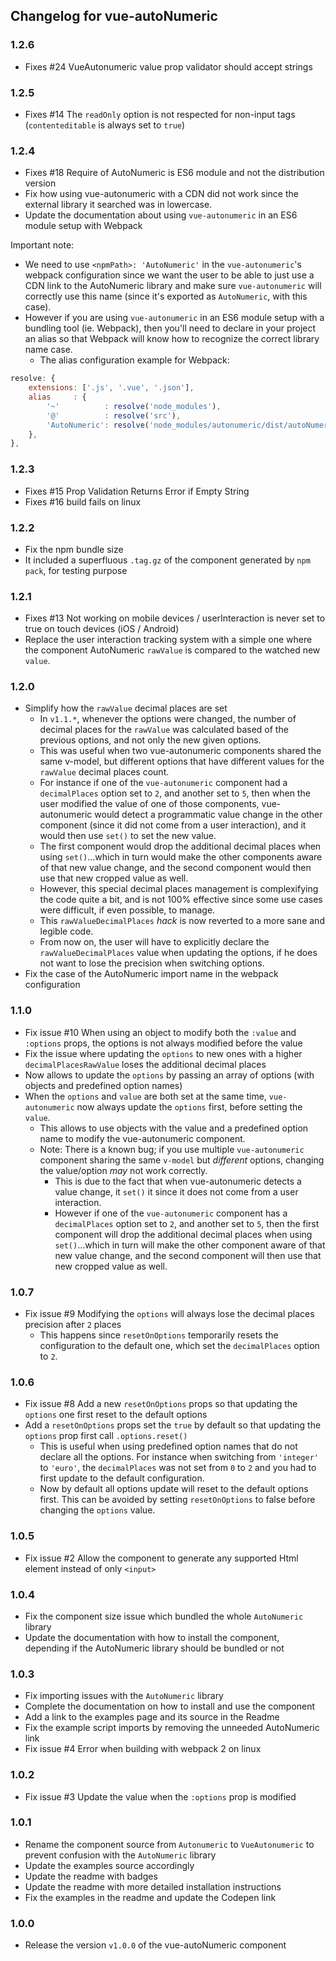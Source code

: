 ## Changelog for vue-autoNumeric

### 1.2.6
+ Fixes #24 VueAutonumeric value prop validator should accept strings

### 1.2.5
+ Fixes #14 The `readOnly` option is not respected for non-input tags (`contenteditable` is always set to `true`)

### 1.2.4
+ Fixes #18 Require of AutoNumeric is ES6 module and not the distribution version
+ Fix how using vue-autonumeric with a CDN did not work since the external library it searched was in lowercase.
+ Update the documentation about using `vue-autonumeric` in an ES6 module setup with Webpack

Important note:
+ We need to use `<npmPath>: 'AutoNumeric'` in the `vue-autonumeric`'s webpack configuration since we want the user to be able to just use a CDN link to the AutoNumeric library and make sure `vue-autonumeric` will correctly use this name (since it's exported as `AutoNumeric`, with this case).
+ However if you are using `vue-autonumeric` in an ES6 module setup with a bundling tool (ie. Webpack), then you'll need to declare in your project an alias so that Webpack will know how to recognize the correct library name case.
  + The alias configuration example for Webpack:
```js
resolve: {
    extensions: ['.js', '.vue', '.json'],
    alias     : {
        '~'          : resolve('node_modules'),
        '@'          : resolve('src'),
        'AutoNumeric': resolve('node_modules/autonumeric/dist/autoNumeric.min'),
    },
},
```

### 1.2.3
+ Fixes #15 Prop Validation Returns Error if Empty String
+ Fixes #16 build fails on linux

### 1.2.2
+ Fix the npm bundle size
+ It included a superfluous `.tag.gz` of the component generated by `npm pack`, for testing purpose

### 1.2.1
+ Fixes #13 Not working on mobile devices / userInteraction is never set to true on touch devices (iOS / Android)
+ Replace the user interaction tracking system with a simple one where the component AutoNumeric `rawValue` is compared to the watched new `value`. 

### 1.2.0
+ Simplify how the `rawValue` decimal places are set
  + In `v1.1.*`, whenever the options were changed, the number of decimal places for the `rawValue` was calculated based of the previous options, and not only the new given options.
  + This was useful when two vue-autonumeric components shared the same v-model, but different options that have different values for the `rawValue` decimal places count.
  + For instance if one of the `vue-autonumeric` component had a `decimalPlaces` option set to `2`, and another set to `5`, then when the user modified the value of one of those components, vue-autonumeric would detect a programmatic value change in the other component (since it did not come from a user interaction), and it would then use `set()` to set the new value.
  + The first component would drop the additional decimal places when using `set()`...which in turn would make the other components aware of that new value change, and the second component would then use that new cropped value as well.
  + However, this special decimal places management is complexifying the code quite a bit, and is not 100% effective since some use cases were difficult, if even possible, to manage.
  + This `rawValueDecimalPlaces` *hack* is now reverted to a more sane and legible code.
  + From now on, the user will have to explicitly declare the `rawValueDecimalPlaces` value when updating the options, if he does not want to lose the precision when switching options.
+ Fix the case of the AutoNumeric import name in the webpack configuration

### 1.1.0
+ Fix issue #10 When using an object to modify both the `:value` and `:options` props, the options is not always modified before the value
+ Fix the issue where updating the `options` to new ones with a higher `decimalPlacesRawValue` loses the additional decimal places
+ Now allows to update the `options` by passing an array of options (with objects and predefined option names)
+ When the `options` and `value` are both set at the same time, `vue-autonumeric` now always update the `options` first, before setting the `value`.
  + This allows to use objects with the value and a predefined option name to modify the vue-autonumeric component.
  + Note: There is a known bug; if you use multiple `vue-autonumeric` component sharing the same `v-model` but *different* options, changing the value/option *may* not work correctly.
    + This is due to the fact that when vue-autonumeric detects a value change, it `set()` it since it does not come from a user interaction.
    + However if one of the `vue-autonumeric` component has a `decimalPlaces` option set to `2`, and another set to `5`, then the first component will drop the additional decimal places when using `set()`...which in turn will make the other component aware of that new value change, and the second component will then use that new cropped value as well.

### 1.0.7
+ Fix issue #9 Modifying the `options` will always lose the decimal places precision after `2` places
  + This happens since `resetOnOptions` temporarily resets the configuration to the default one, which set the `decimalPlaces` option to `2`.

### 1.0.6
+ Fix issue #8 Add a new `resetOnOptions` props so that updating the `options` one first reset to the default options
+ Add a `resetOnOptions` props set the `true` by default so that updating the `options` prop first call `.options.reset()`
  + This is useful when using predefined option names that do not declare all the options. For instance when switching from `'integer'` to `'euro'`, the `decimalPlaces` was not set from `0` to `2` and you had to first update to the default configuration.
  + Now by default all options update will reset to the default options first. This can be avoided by setting `resetOnOptions` to false before changing the `options` value.

### 1.0.5
+ Fix issue #2 Allow the component to generate any supported Html element instead of only `<input>`

### 1.0.4
+ Fix the component size issue which bundled the whole `AutoNumeric` library
+ Update the documentation with how to install the component, depending if the AutoNumeric library should be bundled or not

### 1.0.3
+ Fix importing issues with the `AutoNumeric` library
+ Complete the documentation on how to install and use the component
+ Add a link to the examples page and its source in the Readme
+ Fix the example script imports by removing the unneeded AutoNumeric link
+ Fix issue #4 Error when building with webpack 2 on linux

### 1.0.2
+ Fix issue #3 Update the value when the `:options` prop is modified

### 1.0.1
+ Rename the component source from `Autonumeric` to `VueAutonumeric` to prevent confusion with the `AutoNumeric` library
+ Update the examples source accordingly
+ Update the readme with badges
+ Update the readme with more detailed installation instructions
+ Fix the examples in the readme and update the Codepen link

### 1.0.0
+ Release the version `v1.0.0` of the vue-autoNumeric component
